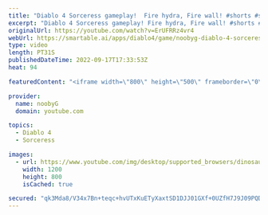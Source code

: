 ```yaml
---
title: "Diablo 4 Sorceress gameplay!  Fire hydra, Fire wall! #shorts #shortsvideo #diablo4 #sorceress"
excerpt: "Diablo 4 Sorceress gameplay! Fire hydra, Fire wall! #shorts #shortsvideo #diablo4 #sorceress Please subscribe for more Diablo 4 ..."
originalUrl: https://youtube.com/watch?v=ErUFRRz4vr4
webUrl: https://smartable.ai/apps/diablo4/game/noobyg-diablo-4-sorceress-gameplay-fire-hydra-fire-wall-shorts-shortsvideo-diablo4-sorceress/
type: video
length: PT31S
publishedDateTime: 2022-09-17T17:33:53Z
heat: 94

featuredContent: "<iframe width=\"800\" height=\"500\" frameborder=\"0\" src=\"https://www.youtube.com/embed/ErUFRRz4vr4\" allow=\"accelerometer; autoplay; encrypted-media; gyroscope; picture-in-picture\" allowfullscreen></iframe>"

provider:
  name: noobyG
  domain: youtube.com

topics:
  - Diablo 4
  - Sorceress

images:
  - url: https://www.youtube.com/img/desktop/supported_browsers/dinosaur.png
    width: 1200
    height: 800
    isCached: true

secured: "qk3Mda8/V34x7Bn+teqc+hvUTxKuETyXaxtSD1DJJ01GXf+0UZfH7J9J09PQD7A4VFEPTPjId3+5hCWYJ7YEGJwyJkGVKETne5Pp2QrdD2EGpZcf5pUFzrk9H44d582fFUSToeEYHYO/vworFxjHd520ojm8AqfKjNmW+az9dk19X7ni6EB5ujqNuJWNpzIJovR3BgsDwUI+Ei5H4ppYt5pzplif9unsvOkxK1ogTZbIaoOV0BBdxEnx/YB6IieSF+mX0P/DUZLa00ZkXCFVngrRQo1p8+Eh5LgdtqxqFiLx999yW6dGks6Q8hUXikQtI6PsSemYFC7O4nvw3TiOTFkCvIt5Yu1UTf/2bD4/3OhRz4J30WgsztlOEZm1KUoqsClPD4yTV96OET5G63vxE9E+sJTlES239EIXyW2OW4Y=;IKlSaRtcK48oBgJwu8iGjA=="
---
```


